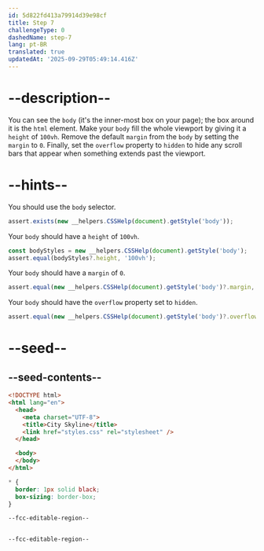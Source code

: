```yaml
---
id: 5d822fd413a79914d39e98cf
title: Step 7
challengeType: 0
dashedName: step-7
lang: pt-BR
translated: true
updatedAt: '2025-09-29T05:49:14.416Z'
---
```


# --description--

You can see the `body` (it's the inner-most box on your page); the box around it is the `html` element. Make your `body` fill the whole viewport by giving it a `height` of `100vh`. Remove the default `margin` from the `body` by setting the `margin` to `0`. Finally, set the `overflow` property to `hidden` to hide any scroll bars that appear when something extends past the viewport.

# --hints--

You should use the `body` selector.

```js
assert.exists(new __helpers.CSSHelp(document).getStyle('body'));
```

Your `body` should have a `height` of `100vh`.

```js
const bodyStyles = new __helpers.CSSHelp(document).getStyle('body');
assert.equal(bodyStyles?.height, '100vh');
```

Your `body` should have a `margin` of `0`.

```js
assert.equal(new __helpers.CSSHelp(document).getStyle('body')?.margin, '0px');
```

Your `body` should have the `overflow` property set to `hidden`.

```js
assert.equal(new __helpers.CSSHelp(document).getStyle('body')?.overflow, 'hidden');
```

# --seed--

## --seed-contents--

```html
<!DOCTYPE html>
<html lang="en">    
  <head>
    <meta charset="UTF-8">
    <title>City Skyline</title>
    <link href="styles.css" rel="stylesheet" />
  </head>

  <body>
  </body>
</html>
```

```css
* {
  border: 1px solid black;
  box-sizing: border-box;
}

--fcc-editable-region--


--fcc-editable-region--
    
```

